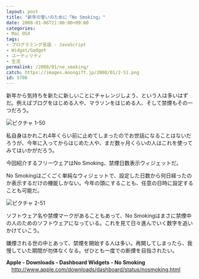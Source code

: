 ```yaml
---
layout: post
title: "新年の誓いのために「No Smoking」"
date: 2008-01-06T21:00:00+09:00
categories:
- Mac OSX
tags: 
- プログラミング言語 - JavaScript
- Widget/Gadget
- ユーティリティ
- 生活
permalink: /2008/01/no_smoking/
catch: https://images.moongift.jp/2008/01/2-51.png
id: 5706
---
```

新年から気持ちを新たに新しいことにチャレンジしよう、という人は多いはずだ。例えばブログをはじめる人や、マラソンをはじめる人、そして禁煙もその一つだろう。   
  
 ![ピクチャ 1-50](https://images.moongift.jp/2008/01/1-50.png)  
  
私自身はかれこれ4年くらい前に止めてしまったのでお世話になることはないだろうが、今年に入ってからはじめた人や、まだ数ヶ月くらいの人はこれを使ってみてはいかがだろう。   
  
今回紹介するフリーウェアはNo Smoking、禁煙日数表示ウィジェットだ。   
<!--more-->  
No Smokingはごくごく単純なウィジェットで、設定した日数から何日経ったのか表示するだけの機能しかない。今年の頭にすることも、任意の日時に設定することも可能だ。   
  
 ![ピクチャ 2-51](https://images.moongift.jp/2008/01/2-51.png)  
  
ソフトウェア名や禁煙マークがあることもあって、No Smokingはまさに禁煙中の人のためのソフトウェアになっている。これを見て日々進んでいく数字を追いかけていこう。   
  
嫌煙される世の中とあって、禁煙を開始する人は多い。再開してしまったら、我慢していた期間が勿体なくなる。ぜひとも一度での断煙を目指されたい。   
  
**Apple - Downloads - Dashboard Widgets - No Smoking**  
　[http://www.apple.com/downloads/dashboard/status/nosmoking.html   
](http://www.apple.com/downloads/dashboard/status/nosmoking.html)


